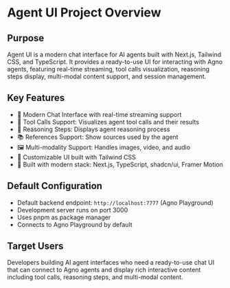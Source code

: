 # Agent UI Project Overview

## Purpose
Agent UI is a modern chat interface for AI agents built with Next.js, Tailwind CSS, and TypeScript. It provides a ready-to-use UI for interacting with Agno agents, featuring real-time streaming, tool calls visualization, reasoning steps display, multi-modal content support, and session management.

## Key Features
- 💬 Modern Chat Interface with real-time streaming support
- 🧩 Tool Calls Support: Visualizes agent tool calls and their results
- 🧠 Reasoning Steps: Displays agent reasoning process
- 📚 References Support: Show sources used by the agent
- 🖼️ Multi-modality Support: Handles images, video, and audio
- 🎨 Customizable UI built with Tailwind CSS
- 🧰 Built with modern stack: Next.js, TypeScript, shadcn/ui, Framer Motion

## Default Configuration
- Default backend endpoint: `http://localhost:7777` (Agno Playground)
- Development server runs on port 3000
- Uses pnpm as package manager
- Connects to Agno Playground by default

## Target Users
Developers building AI agent interfaces who need a ready-to-use chat UI that can connect to Agno agents and display rich interactive content including tool calls, reasoning steps, and multi-modal content.